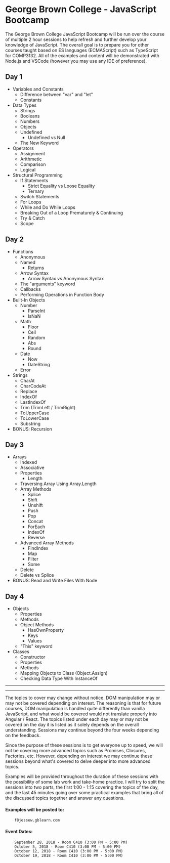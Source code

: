 # George Brown College - JavaScript Bootcamp

The George Brown College JavaScript Bootcamp will be run over the course of multiple 2 hour sessions to help refresh and further develop your knowledge of JavaScript. The overall goal is to prepare you for other courses taught based on ES languages (ECMAScript) such as TypeScript for COMP3132. All of the examples and content will be demonstrated with Node.js and VSCode (however you may use any IDE of preference).

## Day 1
- Variables and Constants
    - Difference between "var" and "let"
    - Constants
- Data Types
    - Strings
    - Booleans
    - Numbers
    - Objects
    - Undefined
        - Undefined vs Null
    - The New Keyword
- Operators
    - Assignment
    - Arithmetic
    - Comparison
    - Logical
- Structural Programming
    - If Statements
        - Strict Equality vs Loose Equality
        - Ternary
    - Switch Statements
    - For Loops
    - While and Do While Loops
    - Breaking Out of a Loop Prematurely & Continuing
    - Try & Catch
    - Scope


## Day 2
- Functions
    - Anonymous
    - Named
        - Returns
    - Arrow Syntax
        - Arrow Syntax vs Anonymous Syntax
    - The "arguments" keyword
    - Callbacks
    - Performing Operations in Function Body
- Built-In Objects
    - Number
        - ParseInt
        - IsNaN
    - Math
        - Floor
        - Ceil
        - Random
        - Abs
        - Round
    - Date
        - Now
        - DateString
    - Error
- Strings
    - CharAt
    - CharCodeAt
    - Replace
    - IndexOf
    - LastIndexOf
    - Trim (TrimLeft / TrimRight)
    - ToUpperCase
    - ToLowerCase
    - Substring
- BONUS: Recursion


## Day 3
- Arrays
    - Indexed
    - Associative
    - Properties
        - Length
    - Traversing Array Using Array.Length
    - Array Methods
        - Splice
        - Shift
        - Unshift
        - Push
        - Pop
        - Concat
        - ForEach
        - IndexOf
        - Reverse
    - Advanced Array Methods
        - FindIndex
        - Map
        - Filter
        - Some
    - Delete
    - Delete vs Splice
- BONUS: Read and Write Files With Node


## Day 4
- Objects
    - Properties
    - Methods
    - Object Methods
        - HasOwnProperty
        - Keys
        - Values
    - "This" keyword
- Classes
    - Constructor
    - Properties
    - Methods
    - Mapping Objects to Class (Object.Assign)
    - Checking Data Type With InstanceOf


---
---


The topics to cover may change without notice. DOM manipulation may or may not be covered depending on interest. The reasoning is that for future courses, DOM manipulation is handled quite differently than vanilla JavaScript, and what would be covered would not translate properly into Angular / React. The topics listed under each day may or may not be covered on the day it is listed as it solely depends on the overall understanding. Sessions may continue beyond the four weeks depending on the feedback.

Since the purpose of these sessions is to get everyone up to speed, we will not be covering more advanced topics such as Promises, Closures, Factories, etc. However, depending on interest we may continue these sessions beyond what's covered to delve deeper into more advanced topics.

Examples will be provided throughout the duration of these sessions with the possibility of some lab work and take-home practice. I will try to split the sessions into two parts, the first 1:00 - 1:15 covering the topics of the day, and the last 45 minutes going over some practical examples that bring all of the discussed topics together and answer any questions.



#### Examples will be posted to:
        f8jessew.gblearn.com



#### Event Dates: 
        September 28, 2018 - Room C410 (3:00 PM - 5:00 PM)
        October 5, 2018 - Room C410 (3:00 PM - 5:00 PM)
        October 12, 2018 - Room C410 (3:00 PM - 5:00 PM)
        October 19, 2018 - Room C410 (3:00 PM - 5:00 PM)
